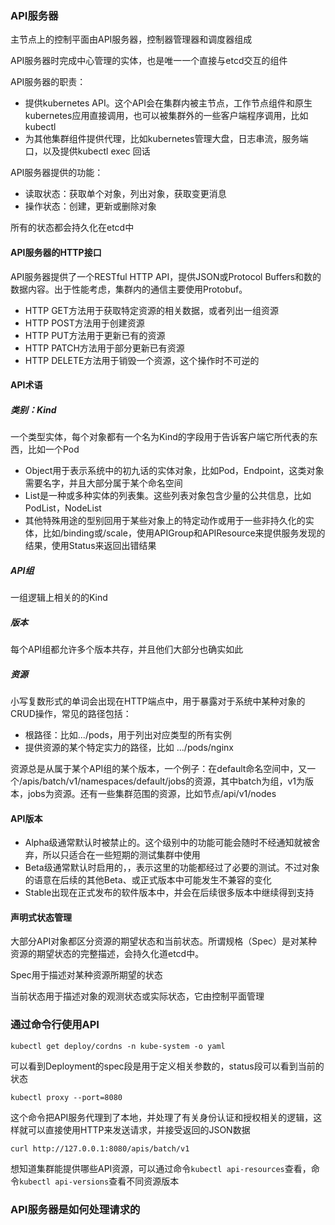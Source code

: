 ### API服务器

主节点上的控制平面由API服务器，控制器管理器和调度器组成

API服务器时完成中心管理的实体，也是唯一一个直接与etcd交互的组件

API服务器的职责：

- 提供kubernetes API。这个API会在集群内被主节点，工作节点组件和原生kubernetes应用直接调用，也可以被集群外的一些客户端程序调用，比如kubectl
- 为其他集群组件提供代理，比如kubernetes管理大盘，日志串流，服务端口，以及提供kubectl exec 回话

API服务器提供的功能：

- 读取状态：获取单个对象，列出对象，获取变更消息
- 操作状态：创建，更新或删除对象

所有的状态都会持久化在etcd中

#### API服务器的HTTP接口

API服务器提供了一个RESTful HTTP API，提供JSON或Protocol Buffers和数的数据内容。出于性能考虑，集群内的通信主要使用Protobuf。

- HTTP GET方法用于获取特定资源的相关数据，或者列出一组资源
- HTTP POST方法用于创建资源
- HTTP PUT方法用于更新已有的资源
- HTTP PATCH方法用于部分更新已有资源
- HTTP DELETE方法用于销毁一个资源，这个操作时不可逆的

#### API术语

##### 类别：Kind

一个类型实体，每个对象都有一个名为Kind的字段用于告诉客户端它所代表的东西，比如一个Pod

- Object用于表示系统中的初九话的实体对象，比如Pod，Endpoint，这类对象需要名字，并且大部分属于某个命名空间
- List是一种或多种实体的列表集。这些列表对象包含少量的公共信息，比如PodList，NodeList
- 其他特殊用途的型别回用于某些对象上的特定动作或用于一些非持久化的实体，比如/binding或/scale，使用APIGroup和APIResource来提供服务发现的结果，使用Status来返回出错结果

##### API组

一组逻辑上相关的的Kind

##### 版本

每个API组都允许多个版本共存，并且他们大部分也确实如此

##### 资源

小写复数形式的单词会出现在HTTP端点中，用于暴露对于系统中某种对象的CRUD操作，常见的路径包括：

- 根路径：比如.../pods，用于列出对应类型的所有实例
- 提供资源的某个特定实力的路径，比如 .../pods/nginx

资源总是从属于某个API组的某个版本，一个例子：在default命名空间中，又一个/apis/batch/v1/namespaces/default/jobs的资源，其中batch为组，v1为版本，jobs为资源。还有一些集群范围的资源，比如节点/api/v1/nodes

#### API版本

- Alpha级通常默认时被禁止的。这个级别中的功能可能会随时不经通知就被舍弃，所以只适合在一些短期的测试集群中使用
- Beta级通常默认时启用的，，表示这里的功能都经过了必要的测试。不过对象的语意在后续的其他Beta、或正式版本中可能发生不兼容的变化
- Stable出现在正式发布的软件版本中，并会在后续很多版本中继续得到支持

#### 声明式状态管理

大部分API对象都区分资源的期望状态和当前状态。所谓规格（Spec）是对某种资源的期望状态的完整描述，会持久化道etcd中。

Spec用于描述对某种资源所期望的状态

当前状态用于描述对象的观测状态或实际状态，它由控制平面管理

### 通过命令行使用API

```shell
kubectl get deploy/cordns -n kube-system -o yaml
```

可以看到Deployment的spec段是用于定义相关参数的，status段可以看到当前的状态

```shell
kubectl proxy --port=8080
```

这个命令把API服务代理到了本地，并处理了有关身份认证和授权相关的逻辑，这样就可以直接使用HTTP来发送请求，并接受返回的JSON数据

```shell
curl http://127.0.0.1:8080/apis/batch/v1
```

想知道集群能提供哪些API资源，可以通过命令`kubectl api-resources`查看，命令`kubectl api-versions`查看不同资源版本

### API服务器是如何处理请求的



